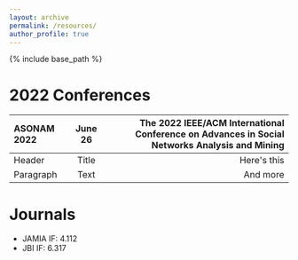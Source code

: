 ```yaml
---
layout: archive
permalink: /resources/
author_profile: true
---
```


{% include base_path %}

2022 Conferences 
======

| ASONAM 2022      | June 26 | The 2022 IEEE/ACM International Conference on Advances in Social Networks Analysis and Mining |
| :---        |    :----:   |          ---: |
| Header      | Title       | Here's this   |
| Paragraph   | Text        | And more      |




Journals
======
* JAMIA IF: 4.112
* JBI IF: 6.317
